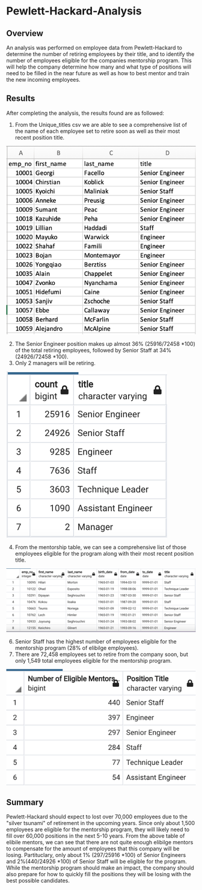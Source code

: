 # Pewlett-Hackard-Analysis
## Overview
  An analysis was performed on employee data from Pewlett-Hackard to determine the number of retiring employees by their title, and to identify the number of employees eligible for the companies mentorship program. This will help the company determine how many and what type of positions will need to be filled in the near future as well as how to best mentor and train the new incoming employees. 
## Results
  After completing the analysis, the results found are as followed:
  1. From the Unique_titles csv we are able to see a comprehensive list of the name of each employee set to retire soon as well as their most recent position title. 
  
![This is an image](https://github.com/dsilvaggio/Pewlett-Hackard-Analysis/blob/main/Resources/Screen%20Shot%202022-04-01%20at%2010.01.09%20AM.png)

  2. The Senior Engineer position makes up almost 36% (25916/72458 *100) of the total retiring employees, followed by Senior Staff at 34% (24926/72458 *100). 
  3. Only 2 managers will be retiring.
  
![This is an image](https://github.com/dsilvaggio/Pewlett-Hackard-Analysis/blob/main/Resources/Screen%20Shot%202022-04-01%20at%2010.02.36%20AM.png)

  4. From the mentorship table, we can see a comprehensive list of those employees eligible for the program along with their most recent position title.
  
![This is an image](https://github.com/dsilvaggio/Pewlett-Hackard-Analysis/blob/main/Resources/Screen%20Shot%202022-04-01%20at%2010.06.03%20AM.png) 

  6. Senior Staff has the highest number of employees eligible for the mentorship program (28% of elibilge employees).
  7. There are 72,458 employees set to retire from the company soon, but only 1,549 total employees eligible for the mentorship program. 
 
![This is an image](https://github.com/dsilvaggio/Pewlett-Hackard-Analysis/blob/main/Resources/Screen%20Shot%202022-04-01%20at%2010.08.17%20AM.png)

## Summary
Pewlett-Hackard should expect to lost over 70,000 employees due to the "silver tsunami" of retirement in the upcoming years. Since only about 1,500 employees are eligible for the mentorship program, they will likely need to fill over 60,000 positions in the next 5-10 years. From the above table of elibile mentors, we can see that there are not quite enough elibilge mentors to compensate for the amount of employees that this company will be losing. Partituclary, only about 1% (297/25916 *100) of Senior Engineers and 2%(440/24926 *100) of Senior Staff will be eligible for the program. While the mentorship program should make an impact, the company should also prepare for how to quickly fill the positions they will be losing with the best possible candidates. 
